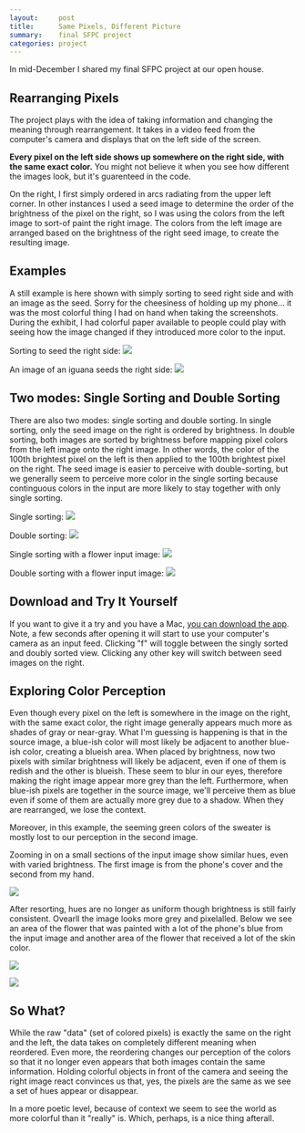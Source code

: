 ```yaml
---
layout:     post
title:      Same Pixels, Different Picture
summary:    final SFPC project
categories: project
---
```


In mid-December I shared my final SFPC project at our open house. 

## Rearranging Pixels
The project plays with the idea of taking information and changing the meaning through rearrangement.  It takes in a video feed from the computer's camera and displays that on the left side of the screen.  

**Every pixel on the left side shows up somewhere on the right side, with the same exact color.** You might not believe it when you see how different the images look, but it's guarenteed in the code. 

On the right, I first simply ordered in arcs radiating from the upper left corner. In other instances I used a seed image to determine the order of the brightness of the pixel on the right, so I was using the colors from the left image to sort-of paint the right image.  The colors from the left image are arranged based on the brightness of the right seed image, to create the resulting image.  

## Examples
A still example is here shown with simply sorting to seed right side and with an image as the seed. Sorry for the cheesiness of holding up my phone... it was the most colorful thing I had on hand when taking the screenshots. During the exhibit, I had colorful paper available to people could play with seeing how the image changed if they introduced more color to the input.  

Sorting to seed the right side:
![](https://lh4.googleusercontent.com/-0gPmIWqgWT8/VMq7ntMfBOI/AAAAAAAAcSI/buWWmpIf1s8/w1118-h419-no/Screen%2BShot%2B2015-01-29%2Bat%2B2.59.00%2BPM.png) 

An image of an iguana seeds the right side:
![](https://lh3.googleusercontent.com/-s8eKPkjnCDQ/VMq7l4Cri8I/AAAAAAAAcSc/yGB5GLu5HuE/w1118-h411-no/Screen%2BShot%2B2015-01-29%2Bat%2B2.56.52%2BPM.png)

## Two modes: Single Sorting and Double Sorting

There are also two modes: single sorting and double sorting. In single sorting, only the seed image on the right is ordered by brightness. In double sorting, both images are sorted by brightness before mapping pixel colors from the left image onto the right image. In other words, the color of the 100th brightest pixel on the left is then applied to the 100th brightest pixel on the right. The seed image is easier to perceive with double-sorting, but we generally seem to perceive more color in the single sorting because continguous colors in the input are more likely to stay together with only single sorting. 

Single sorting: 
![](https://lh4.googleusercontent.com/-0gPmIWqgWT8/VMq7ntMfBOI/AAAAAAAAcSI/buWWmpIf1s8/w1118-h419-no/Screen%2BShot%2B2015-01-29%2Bat%2B2.59.00%2BPM.png)

Double sorting: 
![](https://lh5.googleusercontent.com/-Hm394qaV4LU/VMq7o4cY0sI/AAAAAAAAcSU/y0j5XWfAEyA/w1118-h414-no/Screen%2BShot%2B2015-01-29%2Bat%2B3.00.07%2BPM.png)

Single sorting with a flower input image: 
![](https://lh5.googleusercontent.com/-04NQbEBzq8k/VMq7nEfnHKI/AAAAAAAAcRw/WsUblA3iKq8/w1118-h412-no/Screen%2BShot%2B2015-01-29%2Bat%2B2.58.19%2BPM.png)

Double sorting with a flower input image:
![](https://lh4.googleusercontent.com/-MMtUp4vINAk/VMq7oi8-9GI/AAAAAAAAcSQ/ysDVGbBD3fs/w1117-h411-no/Screen%2BShot%2B2015-01-29%2Bat%2B2.59.45%2BPM.png)

## Download and Try It Yourself
If you want to give it a try and you have a Mac, [you can download the app](https://www.dropbox.com/s/e9gt7qoyrdsvbc4/rearrangingPixels.zip?dl=0). Note, a few seconds after opening it will start to use your computer's camera as an input feed. Clicking "f" will toggle between the singly sorted and doubly sorted view.  Clicking any other key will switch between seed images on the right. 

## Exploring Color Perception

Even though every pixel on the left is somewhere in the image on the right, with the same exact color, the right image generally appears much more as shades of gray or near-gray.  What I'm guessing is happening is that in the source image, a blue-ish color will most likely be adjacent to another blue-ish color, creating a blueish area. When placed by brightness, now two pixels with similar brightness will likely be adjacent, even if one of them is redish and the other is blueish. These seem to blur in our eyes, therefore making the right image appear more grey than the left. Furthermore, when blue-ish pixels are together in the source image, we'll perceive them as blue even if some of them are actually more grey due to a shadow. When they are rearranged, we lose the context.

Moreover, in this example, the seeming green colors of the sweater is mostly lost to our perception in the second image. 

Zooming in on a small sections of the input image show similar hues, even with varied brightness. The first image is from the phone's cover and the second from my hand. 

![](https://lh4.googleusercontent.com/-4X6FnM38CN8/VMq94Nw75FI/AAAAAAAAcT8/GREYD93CmRU/w478-h217-no/Screen%2BShot%2B2015-01-29%2Bat%2B3.09.37%2BPM.png)

After resorting, hues are no longer as uniform though brightness is still fairly consistent. Ovearll the image looks more grey and pixelalled. Below we see an area of the flower that was painted with a lot of the phone's blue from the input image and another area of the flower that received a lot of the skin color.

![](https://lh6.googleusercontent.com/-1Jw0cLDgHQQ/VMq94UYIOpI/AAAAAAAAcUA/7KF_p_Z3HCI/w228-h216-no/Screen%2BShot%2B2015-01-29%2Bat%2B3.09.52%2BPM.png)

![](https://lh5.googleusercontent.com/-CZUQyJf7kKY/VMq94PZevQI/AAAAAAAAcT0/O3IlXnHwJPw/w249-h206-no/Screen%2BShot%2B2015-01-29%2Bat%2B3.09.58%2BPM.png)

## So What?
While the raw "data" (set of colored pixels) is exactly the same on the right and the left, the data takes on completely different meaning when reordered. Even more, the reordering changes our perception of the colors so that it no longer even appears that both images contain the same information. Holding colorful objects in front of the camera and seeing the right image react convinces us that, yes, the pixels are the same as we see a set of hues appear or disappear.

In a more poetic level, because of context we seem to see the world as more colorful than it "really" is.  Which, perhaps, is a nice thing afterall.

